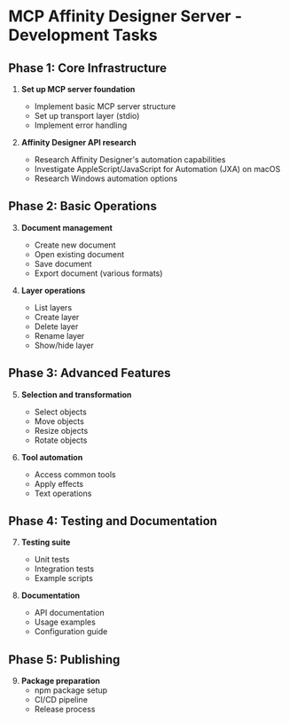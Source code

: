# MCP Affinity Designer Server - Development Tasks

## Phase 1: Core Infrastructure
1. **Set up MCP server foundation**
   - Implement basic MCP server structure
   - Set up transport layer (stdio)
   - Implement error handling

2. **Affinity Designer API research**
   - Research Affinity Designer's automation capabilities
   - Investigate AppleScript/JavaScript for Automation (JXA) on macOS
   - Research Windows automation options

## Phase 2: Basic Operations
3. **Document management**
   - Create new document
   - Open existing document
   - Save document
   - Export document (various formats)

4. **Layer operations**
   - List layers
   - Create layer
   - Delete layer
   - Rename layer
   - Show/hide layer

## Phase 3: Advanced Features
5. **Selection and transformation**
   - Select objects
   - Move objects
   - Resize objects
   - Rotate objects

6. **Tool automation**
   - Access common tools
   - Apply effects
   - Text operations

## Phase 4: Testing and Documentation
7. **Testing suite**
   - Unit tests
   - Integration tests
   - Example scripts

8. **Documentation**
   - API documentation
   - Usage examples
   - Configuration guide

## Phase 5: Publishing
9. **Package preparation**
   - npm package setup
   - CI/CD pipeline
   - Release process